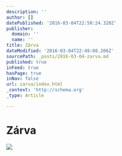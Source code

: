 ```yaml
---
description: ''
author: []
datePublished: '2016-03-04T22:50:24.320Z'
publisher:
  domain: ''
  name: ''
title: Zárva
dateModified: '2016-03-04T22:49:08.206Z'
sourcePath: _posts/2016-03-04-zarva.md
published: true
inFeed: true
hasPage: true
inNav: false
url: zarva/index.html
_context: 'http://schema.org'
_type: Article

---
```

# Zárva
![](https://the-grid-user-content.s3-us-west-2.amazonaws.com/7b898f73-e52a-4683-8fff-3a49e9f3db89.png)